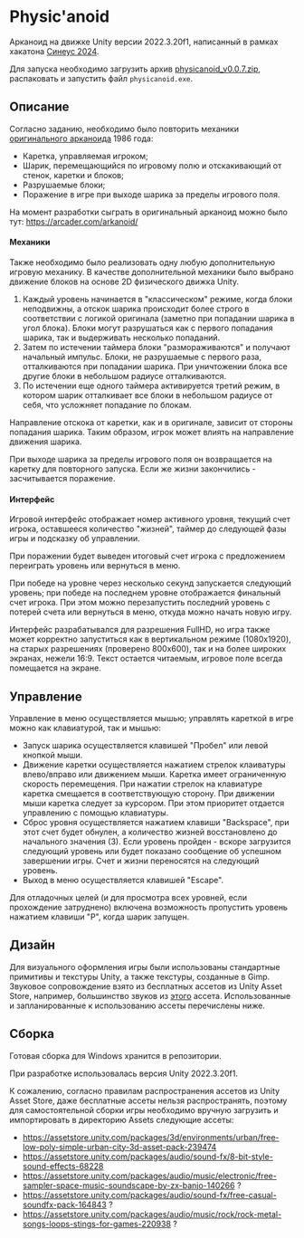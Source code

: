 # Physic'anoid

Арканоид на движке Unity версии 2022.3.20f1, написанный в рамках хакатона [Синеус 2024](https://sineys.ru).

Для запуска необходимо загрузить архив [physicanoid_v0.0.7.zip](physicanoid_v0.0.7.zip), распаковать и запустить файл `physicanoid.exe`.

## Описание

Согласно заданию, необходимо было повторить механики [оригинального арканоида](https://ru.wikipedia.org/wiki/Arkanoid) 1986 года:
- Каретка, управляемая игроком;
- Шарик, перемещающийся по игровому полю и отскакивающий от стенок, каретки и блоков;
- Разрушаемые блоки;
- Поражение в игре при выходе шарика за пределы игрового поля.

На момент разработки сыграть в оригинальный арканоид можно было тут: https://arcader.com/arkanoid/

#### Механики
Также необходимо было реализовать одну любую дополнительную игровую механику. В качестве дополнительной механики было выбрано движение блоков на основе 2D физического движка Unity.

1. Каждый уровень начинается в "классическом" режиме, когда блоки неподвижны, а отскок шарика происходит более строго в соответствии с логикой оригинала (заметно при попадании шарика в угол блока). Блоки могут разрушаться как с первого попадания шарика, так и выдерживать несколько попаданий.
2. Затем по истечении таймера блоки "размораживаются" и получают начальный импульс. Блоки, не разрушаемые с первого раза, отталкиваются при попадании шарика. При уничтожении блока все другие блоки в небольшом радиусе отталкиваются.
3. По истечении еще одного таймера активируется третий режим, в котором шарик отталкивает все блоки в небольшом радиусе от себя, что усложняет попадание по блокам.

Направление отскока от каретки, как и в оригинале, зависит от стороны попадания шарика. Таким образом, игрок может влиять на направление движения шарика.

При выходе шарика за пределы игрового поля он возвращается на каретку для повторного запуска. Если же жизни закончились - засчитывается поражение.

#### Интерфейс
Игровой интерфейс отображает номер активного уровня, текущий счет игрока, оставшееся количество "жизней", таймер до следующей фазы игры и подсказку об управлении.

При поражении будет выведен итоговый счет игрока с предложением переиграть уровень или вернуться в меню.

При победе на уровне через несколько секунд запускается следующий уровень; при победе на последнем уровне отображается финальный счет игрока. При этом можно перезапустить последний уровень с потерей счета или вернуться в меню, откуда можно начать новую игру.

Интерфейс разрабатывался для разрешения FullHD, но игра также может корректно запуститься как в вертикальном режиме (1080x1920), на старых разрешениях (проверено 800x600), так и на более широких экранах, нежели 16:9. Текст остается читаемым, игровое поле всегда помещается на экране.

## Управление

Управление в меню осуществляется мышью; управлять кареткой в игре можно как клавиатурой, так и мышью:
- Запуск шарика осуществляется клавишей "Пробел" или левой кнопкой мыши.
- Движение каретки осуществляется нажатием стрелок клаиватуры влево/вправо или движением мыши. Каретка имеет ограниченную скорость перемещения. При нажатии стрелок на клавиатуре каретка смещается в соответствующую сторону. При движении мыши каретка следует за курсором. При этом приоритет отдается управлению с помощью клавиатуры.
- Сброс уровня осуществляется нажатием клавиши "Backspace", при этот счет будет обнулен, а количество жизней восстановлено до начального значения (3). Если уровень пройден - вскоре загрузится следующий уровень или будет показано сообщение об успешном завершении игры. Счет и жизни переносятся на следующий уровень.
- Выход в меню осуществляется клавишей "Escape".

Для отладочных целей (и для просмотра всех уровней, если прохождение затруднено) включена возможность пропустить уровень нажатием клавиши "P", когда шарик запущен.

## Дизайн
Для визуального оформления игры были использованы стандартные примитивы и текстуры Unity, а также текстуры, созданные в Gimp. Звуковое сопровождение взято из бесплатных ассетов из Unity Asset Store, например, большинство звуков из [этого](https://assetstore.unity.com/packages/audio/sound-fx/8-bit-style-sound-effects-68228) ассета. Использованные и запланированные к использованию ассеты перечислены ниже.

## Сборка

Готовая сборка для Windows хранится в репозитории.

При разработке использовалась версия Unity 2022.3.20f1.

К сожалению, согласно правилам распространения ассетов из Unity Asset Store, даже бесплатные ассеты нельзя распространять, поэтому для самостоятельной сборки игры необходимо вручную загрузить и импортировать в директорию Assets следующие ассеты:
- https://assetstore.unity.com/packages/3d/environments/urban/free-low-poly-simple-urban-city-3d-asset-pack-239474
- https://assetstore.unity.com/packages/audio/sound-fx/8-bit-style-sound-effects-68228
- https://assetstore.unity.com/packages/audio/music/electronic/free-sampler-space-music-soundscape-by-zx-banjo-140266 ?
- https://assetstore.unity.com/packages/audio/sound-fx/free-casual-soundfx-pack-164843 ?
- https://assetstore.unity.com/packages/audio/music/rock/rock-metal-songs-loops-stings-for-games-220938 ?
